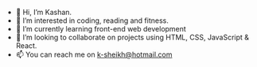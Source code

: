 - 👋 Hi, I’m Kashan.
- 👀 I’m interested in coding, reading and fitness.
- 🌱 I’m currently learning front-end web development
- 💞️ I’m looking to collaborate on projects using HTML, CSS, JavaScript & React.
- 📫 You can reach me on k-sheikh@hotmail.com

<!---
k-sheikh/k-sheikh is a ✨ special ✨ repository because its `README.md` (this file) appears on your GitHub profile.
You can click the Preview link to take a look at your changes.
--->

